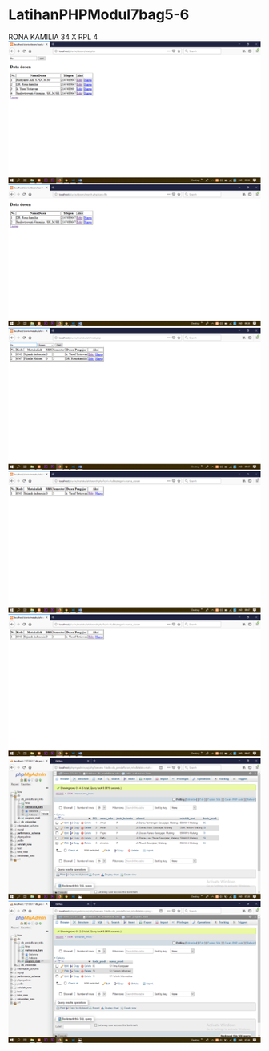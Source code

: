 # LatihanPHPModul7bag5-6
RONA KAMILIA 34 X RPL 4
![alt text](https://github.com/ronakamilia27rpl/LatihanPHPModul7bag5-6/blob/master/Screenshot%20(433).png)
![alt text](https://github.com/ronakamilia27rpl/LatihanPHPModul7bag5-6/blob/master/Screenshot%20(434).png)
![alt text](https://github.com/ronakamilia27rpl/LatihanPHPModul7bag5-6/blob/master/Screenshot%20(435).png)
![alt text](https://github.com/ronakamilia27rpl/LatihanPHPModul7bag5-6/blob/master/Screenshot%20(436).png)
![alt text](https://github.com/ronakamilia27rpl/LatihanPHPModul7bag5-6/blob/master/Screenshot%20(437).png)
![alt text](https://github.com/ronakamilia27rpl/LatihanPHPModul7bag5-6/blob/master/Screenshot%20(438).png)
![alt text](https://github.com/ronakamilia27rpl/LatihanPHPModul7bag5-6/blob/master/Screenshot%20(439).png)
